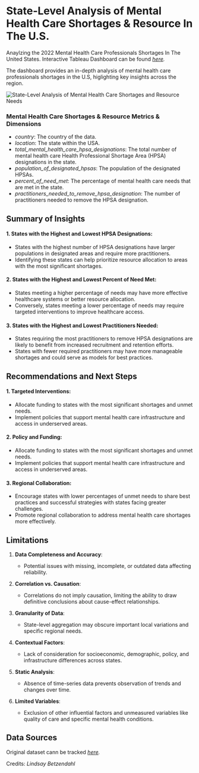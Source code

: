 # State-Level Analysis of Mental Health Care Shortages & Resource In The U.S.

Anaylzing the 2022 Mental Health Care Professionals Shortages In The United States. Interactive Tableau Dashboard can be found _[here](https://public.tableau.com/app/profile/martin.guiller.iii/viz/State-LevelAnalysisofMentalHealthCareShortages/Dashboard1?publish=yes)._

The dashboard provides an in-depth analysis of mental health care professionals shortages in the U.S, higlighting key insights across the region.

![State-Level Analysis of Mental Health Care Shortages and Resource Needs](https://github.com/user-attachments/assets/8a7bf524-015f-4341-bc74-b522713a32f0)

### Mental Health Care Shortages & Resource Metrics & Dimensions

- _country_: The country of the data.
- _location_: The state within the USA.
- _total_mental_health_care_hpsa_designations_: The total number of mental health care Health Professional Shortage Area (HPSA) designations in the state.
- _population_of_designated_hpsas_: The population of the designated HPSAs.
- _percent_of_need_met_: The percentage of mental health care needs that are met in the state.
- _practitioners_needed_to_remove_hpsa_designation_: The number of practitioners needed to remove the HPSA designation.



## Summary of Insights

#### 1. States with the Highest and Lowest HPSA Designations:
  - States with the highest number of HPSA designations have larger populations in designated areas and require more practitioners.
  - Identifying these states can help prioritize resource allocation to areas with the most significant shortages.

#### 2. States with the Highest and Lowest Percent of Need Met:
  - States meeting a higher percentage of needs may have more effective healthcare systems or better resource allocation.
  - Conversely, states meeting a lower percentage of needs may require targeted interventions to improve healthcare access.

#### 3. States with the Highest and Lowest Practitioners Needed:
  - States requiring the most practitioners to remove HPSA designations are likely to benefit from increased recruitment and retention efforts.
  - States with fewer required practitioners may have more manageable shortages and could serve as models for best practices.


## Recommendations and Next Steps

#### 1. Targeted Interventions:
  - Allocate funding to states with the most significant shortages and unmet needs.
  - Implement policies that support mental health care infrastructure and access in underserved areas.

#### 2. Policy and Funding:
  - Allocate funding to states with the most significant shortages and unmet needs.
  - Implement policies that support mental health care infrastructure and access in underserved areas.

#### 3. Regional Collaboration:
  - Encourage states with lower percentages of unmet needs to share best practices and successful strategies with states facing greater challenges.
  - Promote regional collaboration to address mental health care shortages more effectively.


## Limitations

1. **Data Completeness and Accuracy**: 
   - Potential issues with missing, incomplete, or outdated data affecting reliability.

2. **Correlation vs. Causation**: 
   - Correlations do not imply causation, limiting the ability to draw definitive conclusions about cause-effect relationships.

3. **Granularity of Data**: 
   - State-level aggregation may obscure important local variations and specific regional needs.

4. **Contextual Factors**: 
   - Lack of consideration for socioeconomic, demographic, policy, and infrastructure differences across states.

5. **Static Analysis**: 
   - Absence of time-series data prevents observation of trends and changes over time.

6. **Limited Variables**: 
   - Exclusion of other influential factors and unmeasured variables like quality of care and specific mental health conditions.


## Data Sources

Original dataset cann be tracked _[here](https://vizzendata.com/health-and-healthcare-data-sets/)._

Credits: _Lindsay Betzendahl_


